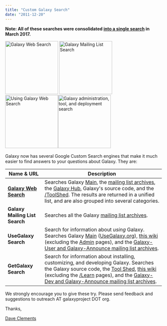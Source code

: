 ```yaml
---
title: "Custom Galaxy Search"
date: "2011-12-20"
---
```

**Note: All of these searches were consolidated [into a single search](/search/) in March 2017.**

<div class='center'>
<a href='/search/'><img src='/images/galaxy-logos/galaxy-web-search.png' alt='Galaxy Web Search' width="170" /></a> <img src='/images/logos/GalaxyMailingListSearch.png' alt='Galaxy Mailing List Search' width="170" /> <img src='/images/logos/UseGalaxySearch.png' alt='Using Galaxy Web Search' width="170" /><img src='/images/logos/GetGalaxySearch.png' alt='Galaxy administration, tool, and deployment search' width="170" />
</div>
<br />
Galaxy now has several Google Custom Search engines that make it much easier to find answers to your questions about Galaxy.  They are:

| Name & URL |  Description  |
| ---------- | ------------ |
| **[Galaxy Web Search](/search/)** |  Searches Galaxy [Main](/main/), the [mailing list archives](/mailing-lists/), the [Galaxy Hub](/), Galaxy's source code, and the [/ToolShed](/toolshed/).  The results are returned in a unified list, and are also grouped into several categories.  |
| **Galaxy Mailing List Search** |  Searches all the Galaxy [mailing list archives](/mailing-lists/).   |
| **UseGalaxy Search** |  Search for information about *using* Galaxy.  Searches Galaxy [Main](/main/) ([UseGalaxy.org](http://usegalaxy.org)), [this wiki](/learn/) (excluding the [Admin](/admin/) pages), and the [Galaxy-User and Galaxy-Announce mailing list archives](/mailing-lists/).  |
| **GetGalaxy Search** |  Search for information about installing, customizing, and developing Galaxy.  Searches the Galaxy source code, the [Tool Shed](http://toolshed.g2.bx.psu.edu), [this wiki](/admin/) (excluding the [/Learn](/learn/) pages), and the [Galaxy-Dev and Galaxy-Announce mailing list archives](/mailing-lists/).  |

We strongly encourage you to give these try.  Please send feedback and suggestions to outreach AT galaxyproject DOT org.

Thanks,

[Dave Clements](/people/dave-clements/)
